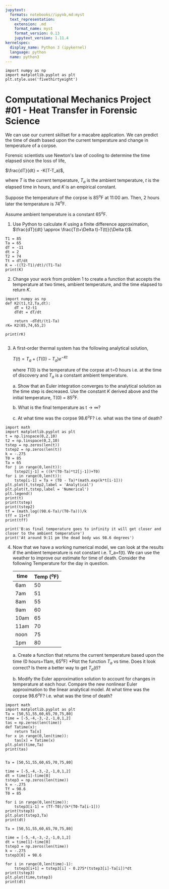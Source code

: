 ```yaml
---
jupytext:
  formats: notebooks//ipynb,md:myst
  text_representation:
    extension: .md
    format_name: myst
    format_version: 0.13
    jupytext_version: 1.11.4
kernelspec:
  display_name: Python 3 (ipykernel)
  language: python
  name: python3
---
```


```{code-cell} ipython3
import numpy as np
import matplotlib.pyplot as plt
plt.style.use('fivethirtyeight')
```

# Computational Mechanics Project #01 - Heat Transfer in Forensic Science

We can use our current skillset for a macabre application. We can predict the time of death based upon the current temperature and change in temperature of a corpse. 

Forensic scientists use Newton's law of cooling to determine the time elapsed since the loss of life, 

$\frac{dT}{dt} = -K(T-T_a)$,

where $T$ is the current temperature, $T_a$ is the ambient temperature, $t$ is the elapsed time in hours, and $K$ is an empirical constant. 

Suppose the temperature of the corpse is 85$^o$F at 11:00 am. Then, 2 hours later the temperature is 74$^{o}$F. 

Assume ambient temperature is a constant 65$^{o}$F.

1. Use Python to calculate $K$ using a finite difference approximation, $\frac{dT}{dt} \approx \frac{T(t+\Delta t)-T(t)}{\Delta t}$.

```{code-cell} ipython3
T1 = 85
Ta = 65
dT = -11
dt = 2
T2 = 74
Tt = dT/dt
K = -((T2-T1)/dt)/(T1-Ta)
print(K)
```

2. Change your work from problem 1 to create a function that accepts the temperature at two times, ambient temperature, and the time elapsed to return $K$.

```{code-cell} ipython3
import numpy as np
def K2(t1,t2,Ta,dt):
    dT = t2-t1
    dTdt = dT/dt
    
    return -dTdt/(t1-Ta)
rK= K2(85,74,65,2)

print(rK)        
```

```{code-cell} ipython3

```

3. A first-order thermal system has the following analytical solution, 

    $T(t) =T_a+(T(0)-T_a)e^{-Kt}$

    where $T(0)$ is the temperature of the corpse at t=0 hours i.e. at the time of discovery and $T_a$ is a constant ambient temperature. 

    a. Show that an Euler integration converges to the analytical solution as the time step is decreased. Use the constant $K$ derived above and the initial temperature, T(0) = 85$^o$F. 

    b. What is the final temperature as t$\rightarrow\infty$?
    
    c. At what time was the corpse 98.6$^{o}$F? i.e. what was the time of death?

```{code-cell} ipython3
import math
import matplotlib.pyplot as plt
t = np.linspace(0,2,10)
t2 = np.linspace(0,2,10)
tstep = np.zeros(len(t))
tstep2 = np.zeros(len(t))
k = -.275
T0 = 85
Ta = 65
for j in range(0,len(t)):
    tstep2[j-1] = ((k*(T0-Ta)*t2[j-1])+T0)
for i in range(0,len(t)):
    tstep[i-1] = Ta + (T0 - Ta)*(math.exp(k*t[i-1]))
plt.plot(t,tstep2,label = 'Analytical')
plt.plot(t,tstep,label = 'Numerical') 
plt.legend()
print(t)
print(tstep)
print(tstep2)
tf = (math.log((98.6-Ta)/(T0-Ta)))/k
tff = 11+tf
print(tff)
```

```{code-cell} ipython3
print('B:as final temperature goes to infinity it will get closer and closer to the ambient temperature')
print('At around 9:11 pm the dead body was 98.6 degrees')
```

4. Now that we have a working numerical model, we can look at the results if the
ambient temperature is not constant i.e. T_a=f(t). We can use the weather to improve our estimate for time of death. Consider the following Temperature for the day in question. 

    |time| Temp ($^o$F)|
    |---|---|
    |6am|50|
    |7am|51|
    |8am|55|
    |9am|60|
    |10am|65|
    |11am|70|
    |noon|75|
    |1pm|80|

    a. Create a function that returns the current temperature based upon the time (0 hours=11am, 65$^{o}$F) 
    *Plot the function $T_a$ vs time. Does it look correct? Is there a better way to get $T_a(t)$?

    b. Modify the Euler approximation solution to account for changes in temperature at each hour. 
    Compare the new nonlinear Euler approximation to the linear analytical model. 
    At what time was the corpse 98.6$^{o}$F? i.e. what was the time of death?

```{code-cell} ipython3
import math
import matplotlib.pyplot as plt
Ta = [50,51,55,60,65,70,75,80]
time = [-5,-4,-3,-2,-1,0,1,2]
tas = np.zeros(len(time))
def Tatime(x):
    return Ta[x]
for x in range(0,len(time)):
    tas[x] = Tatime(x)  
plt.plot(time,Ta)
print(tas)
```

```{code-cell} ipython3

Ta = [50,51,55,60,65,70,75,80]

time = [-5,-4,-3,-2,-1,0,1,2]
dt = time[1]-time[0]
tstep3 = np.zeros(len(time))
k = -.275
Tf = 98.6
T0 = 85

for i in range(0,len(time)):
    tstep3[i-1] = (Tf-T0)/(k*(T0-Ta[i-1]))
print(tstep3)
plt.plot(tstep3,Ta)
print(dt)
```

```{code-cell} ipython3
Ta = [50,51,55,60,65,70,75,80]

time = [-5,-4,-3,-2,-1,0,1,2]
dt = time[1]-time[0]
tstep3 = np.zeros(len(time))
k = -.275
tstep3[0] = 98.6

for i in range(0,len(time)-1):
    tstep3[i+1] = tstep3[i] - 0.275*(tstep3[i]-Ta[i])*dt 
print(tstep3)
plt.plot(time,tstep3)
print(dt)
```

```{code-cell} ipython3

```
